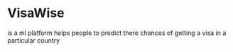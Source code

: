 # VisaWise
is a ml platform helps people to predict there chances of getting  a visa in a particular country 

